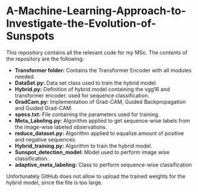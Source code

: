 # A-Machine-Learning-Approach-to-Investigate-the-Evolution-of-Sunspots
This repository contains all the relevant code for my MSc.
The contents of the repository are the following:
- **Transformer folder:** Contains the Transformer Encoder with all modules needed.
- **DataSet.py:** Data set class used to train the hybrid model.
- **Hybrid.py:** Definition of hybrid model containing the vgg16 and transformer encoder, used for sequence classification.
- **GradCam.py:** Implementation of Grad-CAM, Guided Backpropagation and Guided Grad-CAM.
- **specs.txt:** File containing the parameters used for training.
- **Meta_Labeling.py:** Algorithm applied to get sequence-wise labels from the image-wise labeled observations.
- **reduce_dataset.py:** Algorithm applied to equalize amount of positive and negative sequences.
- **Hybrid_training.py:** Algorithm to train the hybrid model.
- **Sunspot_detection_model:** Model used to perform image wise classification.
- **adaptive_meta_labeling:** Class to perform sequence-wise classification


Unfortunately GitHub does not allow to upload the trained weights for the hybrid model, since the file is too large.
